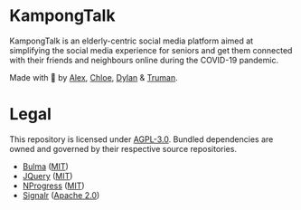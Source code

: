 # KampongTalk
KampongTalk is an elderly-centric social media platform aimed at simplifying the social media experience for seniors and get them connected with their friends and neighbours online during the COVID-19 pandemic.

Made with 💖 by [Alex](https://github.com/Alexc09), [Chloe](https://github.com/chloryfish), [Dylan](https://github.com/Dylankjy) & [Truman](https://github.com/trumenl).

# Legal
This repository is licensed under [AGPL-3.0](https://github.com/Dylankjy/KampongTalk/blob/main/LICENSE).
Bundled dependencies are owned and governed by their respective source repositories.

- [Bulma](https://github.com/jgthms/bulma) ([MIT](https://github.com/jgthms/bulma/blob/master/LICENSE))
- [JQuery](https://github.com/jquery/jquery) ([MIT](https://github.com/jquery/jquery/blob/main/LICENSE.txt))
- [NProgress](https://ricostacruz.com/nprogress/) ([MIT](https://github.com/rstacruz/nprogress/blob/master/License.md))
- [Signalr](https://github.com/SignalR/SignalR) ([Apache 2.0](https://github.com/SignalR/SignalR/blob/main/LICENSE.txt))
